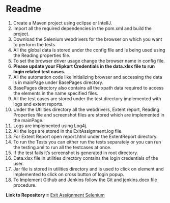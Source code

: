 ﻿# **Readme**

1. Create a Maven project using eclipse or IntelIJ.
2. Import all the required dependencies in the pom.xml and build the project.
3. Download the Selenium webdrivers for the browser on which you want to perform the tests.
4. All the global data is stored under the config file and is being used using the Reading properties file.
5. To set the browser driver usage change the browser name in config file.
6. **Please update your Flipkart Credentials in the data.xlsx file to run login related test cases.**
7. All the automation code like initializing browser and accessing the data is in mainPage under BasePages directory.
8. BasePages directory also contains all the xpath data required to access the elements in the name specified files.
9. All the test cases are stored under the test directory implemented with logs and extent reports.
10. Under the Utilities directory all the webdrivers, Extent report, Reading Properties file and screenshot files are stored which are implemented in the mainPage.
11. Logs are implemented using Log4j.
12. All the logs are stored in the ExitAssignment.log file.
13. For Extent Report open report.html under the ExtentReport directory.
14. To run the Tests you can either run the tests separately or you can run the testing.xml to run all the testcases at once.
15. If the test fails it’s screenshot is generated in root directory.
16. Data.xlsx file in utilities directory contains the login credentials of the user.
17. Jar file is stored in utilities directory and is used to click on element and implemented to click on cross button of login popup.
18. To Implement Github and Jenkins follow the Git and jenkins.docx file procedure.

**Link to Repository =** [Exit Assignment Selenium](https://github.com/sweetychoudharybitter/Exit_Assignment)

